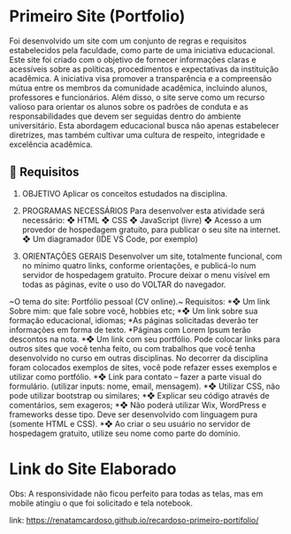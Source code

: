 # Primeiro Site (Portfolio) 

Foi desenvolvido um site com um conjunto de regras e requisitos estabelecidos pela faculdade, 
como parte de uma iniciativa educacional. Este site foi criado com o objetivo de fornecer informações 
claras e acessíveis sobre as políticas, procedimentos e expectativas da instituição acadêmica. 
A iniciativa visa promover a transparência e a compreensão mútua entre os membros da comunidade 
acadêmica, incluindo alunos, professores e funcionários. Além disso, o site serve como um recurso 
valioso para orientar os alunos sobre os padrões de conduta e as responsabilidades que devem ser 
seguidas dentro do ambiente universitário. Esta abordagem educacional busca não apenas estabelecer 
diretrizes, mas também cultivar uma cultura de respeito, integridade e excelência acadêmica.
 

## 🚀 Requisitos

1. OBJETIVO
Aplicar os conceitos estudados na disciplina.
2. PROGRAMAS NECESSÁRIOS
Para desenvolver esta atividade será necessário:
❖ HTML
❖ CSS
❖ JavaScript (livre)
❖ Acesso a um provedor de hospedagem gratuito, para
publicar o seu site na internet.
❖ Um diagramador (IDE VS Code, por exemplo)

3. ORIENTAÇÕES GERAIS
Desenvolver um site, totalmente funcional, com no mínimo quatro links,
conforme orientações, e  publicá-lo num servidor de hospedagem gratuito.
Procure deixar o menu visível em todas as páginas, evite o uso do VOLTAR do
navegador.

~O tema do site: Portfólio pessoal (CV online).~
Requisitos:
*❖ Um link Sobre mim: que fale sobre você, hobbies etc;
*❖ Um link sobre sua formação educacional, idiomas;
*As páginas solicitadas deverão ter informações em forma de texto.
*Páginas com Lorem Ipsum terão descontos na nota.
*❖ Um link com seu portfólio. Pode colocar links para outros sites que você
tenha feito, ou com trabalhos que você tenha desenvolvido no curso em
outras disciplinas. No decorrer da disciplina foram colocados exemplos
de sites, você pode refazer esses exemplos e utilizar como portfólio.
*❖ Link para contato – fazer a parte visual do formulário. (utilizar inputs:
nome, email, mensagem).
*❖ Utilizar CSS, não pode utilizar bootstrap ou similares;
*❖ Explicar seu código através de comentários, sem exageros;
*❖ Não poderá utilizar Wix, WordPress e frameworks desse tipo. Deve ser
desenvolvido com linguagem pura (somente HTML e CSS).
*❖ Ao criar o seu usuário no servidor de hospedagem gratuito, utilize seu
nome como parte do domínio.



# Link do Site Elaborado

Obs: A responsividade não ficou perfeito para todas as telas, mas em mobile atingiu o que foi solicitado e tela notebook.

link:
https://renatamcardoso.github.io/recardoso-primeiro-portifolio/

